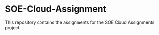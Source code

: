 # SOE-Cloud-Assignment
This repository contains the assignments for the SOE  Cloud Assignments project
